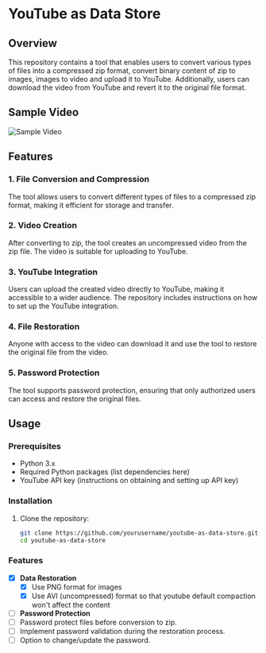 # YouTube as Data Store

## Overview

This repository contains a tool that enables users to convert various types of files into a compressed zip format, convert binary content of zip to images, images to video and upload it to YouTube. Additionally, users can download the video from YouTube and revert it to the original file format.

## Sample Video

![Sample Video](https://github.com/shantanutheone/youtube-as-data-store/tree/master/sample_video/sample.gif)

## Features

### 1. File Conversion and Compression

The tool allows users to convert different types of files to a compressed zip format, making it efficient for storage and transfer.

### 2. Video Creation

After converting to zip, the tool creates an uncompressed video from the zip file. The video is suitable for uploading to YouTube.

### 3. YouTube Integration

Users can upload the created video directly to YouTube, making it accessible to a wider audience. The repository includes instructions on how to set up the YouTube integration.

### 4. File Restoration

Anyone with access to the video can download it and use the tool to restore the original file from the video.

### 5. Password Protection

The tool supports password protection, ensuring that only authorized users can access and restore the original files.

## Usage

### Prerequisites

- Python 3.x
- Required Python packages (list dependencies here)
- YouTube API key (instructions on obtaining and setting up API key)

### Installation

1. Clone the repository:

   ```bash
   git clone https://github.com/yourusername/youtube-as-data-store.git
   cd youtube-as-data-store


### Features

- [x] **Data Restoration**
  - [x] Use PNG format for images
  - [x] Use AVI (uncompressed) format so that youtube default compaction won't affect the content

- [ ]  **Password Protection**
  - [ ] Password protect files before conversion to zip.
  - [ ] Implement password validation during the restoration process.
  - [ ] Option to change/update the password.